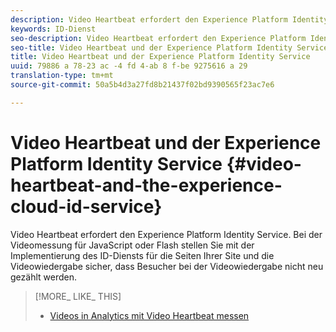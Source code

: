 ```yaml
---
description: Video Heartbeat erfordert den Experience Platform Identity Service. Bei der Videomessung für JavaScript oder Flash stellen Sie mit der Implementierung des ID-Diensts für die Seiten Ihrer Site und die Videowiedergabe sicher, dass Besucher bei der Videowiedergabe nicht neu gezählt werden.
keywords: ID-Dienst
seo-description: Video Heartbeat erfordert den Experience Platform Identity Service. Bei der Videomessung für JavaScript oder Flash stellen Sie mit der Implementierung des ID-Diensts für die Seiten Ihrer Site und die Videowiedergabe sicher, dass Besucher bei der Videowiedergabe nicht neu gezählt werden.
seo-title: Video Heartbeat und der Experience Platform Identity Service
title: Video Heartbeat und der Experience Platform Identity Service
uuid: 79886 a 78-23 ac -4 fd 4-ab 8 f-be 9275616 a 29
translation-type: tm+mt
source-git-commit: 50a5b4d3a27fd8b21437f02bd9390565f23ac7e6

---
```



# Video Heartbeat und der Experience Platform Identity Service {#video-heartbeat-and-the-experience-cloud-id-service}

Video Heartbeat erfordert den Experience Platform Identity Service. Bei der Videomessung für JavaScript oder Flash stellen Sie mit der Implementierung des ID-Diensts für die Seiten Ihrer Site und die Videowiedergabe sicher, dass Besucher bei der Videowiedergabe nicht neu gezählt werden.

>[!MORE_ LIKE_ THIS]
>
>* [Videos in Analytics mit Video Heartbeat messen](https://marketing.adobe.com/resources/help/en_US/sc/appmeasurement/hbvideo/)

